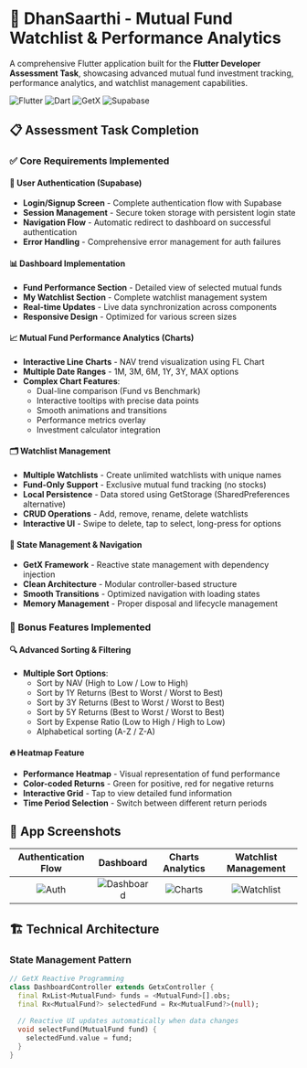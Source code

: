 # 🚀 DhanSaarthi - Mutual Fund Watchlist & Performance Analytics

A comprehensive Flutter application built for the **Flutter Developer Assessment Task**, showcasing advanced mutual fund investment tracking, performance analytics, and watchlist management capabilities.

![Flutter](https://img.shields.io/badge/Flutter-02569B?style=for-the-badge&logo=flutter&logoColor=white)
![Dart](https://img.shields.io/badge/Dart-0175C2?style=for-the-badge&logo=dart&logoColor=white)
![GetX](https://img.shields.io/badge/GetX-9C27B0?style=for-the-badge&logo=flutter&logoColor=white)
![Supabase](https://img.shields.io/badge/Supabase-3ECF8E?style=for-the-badge&logo=supabase&logoColor=white)

## 📋 Assessment Task Completion

### ✅ Core Requirements Implemented

#### 🔐 User Authentication (Supabase)
- **Login/Signup Screen** - Complete authentication flow with Supabase
- **Session Management** - Secure token storage with persistent login state
- **Navigation Flow** - Automatic redirect to dashboard on successful authentication
- **Error Handling** - Comprehensive error management for auth failures

#### 📊 Dashboard Implementation
- **Fund Performance Section** - Detailed view of selected mutual funds
- **My Watchlist Section** - Complete watchlist management system
- **Real-time Updates** - Live data synchronization across components
- **Responsive Design** - Optimized for various screen sizes

#### 📈 Mutual Fund Performance Analytics (Charts)
- **Interactive Line Charts** - NAV trend visualization using FL Chart
- **Multiple Date Ranges** - 1M, 3M, 6M, 1Y, 3Y, MAX options
- **Complex Chart Features**:
  - Dual-line comparison (Fund vs Benchmark)
  - Interactive tooltips with precise data points
  - Smooth animations and transitions
  - Performance metrics overlay
  - Investment calculator integration

#### 🗂️ Watchlist Management
- **Multiple Watchlists** - Create unlimited watchlists with unique names
- **Fund-Only Support** - Exclusive mutual fund tracking (no stocks)
- **Local Persistence** - Data stored using GetStorage (SharedPreferences alternative)
- **CRUD Operations** - Add, remove, rename, delete watchlists
- **Interactive UI** - Swipe to delete, tap to select, long-press for options

#### 🎯 State Management & Navigation
- **GetX Framework** - Reactive state management with dependency injection
- **Clean Architecture** - Modular controller-based structure
- **Smooth Transitions** - Optimized navigation with loading states
- **Memory Management** - Proper disposal and lifecycle management

### 🌟 Bonus Features Implemented

#### 🔍 Advanced Sorting & Filtering
- **Multiple Sort Options**:
  - Sort by NAV (High to Low / Low to High)
  - Sort by 1Y Returns (Best to Worst / Worst to Best)
  - Sort by 3Y Returns (Best to Worst / Worst to Best)
  - Sort by 5Y Returns (Best to Worst / Worst to Best)
  - Sort by Expense Ratio (Low to High / High to Low)
  - Alphabetical sorting (A-Z / Z-A)

#### 🔥 Heatmap Feature
- **Performance Heatmap** - Visual representation of fund performance
- **Color-coded Returns** - Green for positive, red for negative returns
- **Interactive Grid** - Tap to view detailed fund information
- **Time Period Selection** - Switch between different return periods

## 📱 App Screenshots

| Authentication Flow | Dashboard | Charts Analytics | Watchlist Management |
|:---:|:---:|:---:|:---:|
| ![Auth](https://via.placeholder.com/200x400/000000/FFFFFF?text=Auth+Flow) | ![Dashboard](https://via.placeholder.com/200x400/000000/FFFFFF?text=Dashboard) | ![Charts](https://via.placeholder.com/200x400/000000/FFFFFF?text=Charts) | ![Watchlist](https://via.placeholder.com/200x400/000000/FFFFFF?text=Watchlist) |

## 🏗️ Technical Architecture

### **State Management Pattern**
```dart
// GetX Reactive Programming
class DashboardController extends GetxController {
  final RxList<MutualFund> funds = <MutualFund>[].obs;
  final Rx<MutualFund?> selectedFund = Rx<MutualFund?>(null);
  
  // Reactive UI updates automatically when data changes
  void selectFund(MutualFund fund) {
    selectedFund.value = fund;
  }
}

